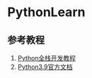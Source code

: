 # PythonLearn

## 参考教程

1. [Python全栈开发教程](https://www.bilibili.com/video/BV1wD4y1o7AS)
2. [Python3.9官方文档](https://docs.python.org/3.9/index.html)
